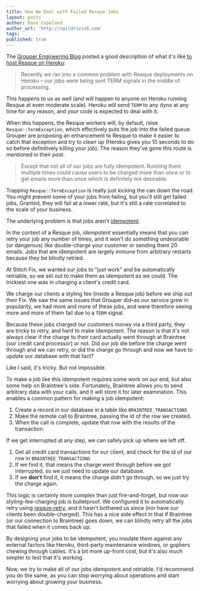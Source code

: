 ```yaml
---
title: How We Deal with Failed Resque Jobs
layout: posts
author: Dave Copeland
author_url: 'http://naildrivin5.com'
tags:
published: true
---
```


The [Grouper Engineering Blog][grouperblog] posted a good description of what it's like [to host Resque on Heroku][grouperpost]:

> Recently we ran into a common problem with Resque deployments on Heroku – our jobs were being sent TERM signals in the middle of processing.

This happens to us as well (and will happen to anyone on Heroku running Resque at even moderate scale).
Heroku will send `TERM` to any dyno at any time for any reason, and your code is expected to deal with it.

When this happens, the Resque workers will, by default, raise `Resque::TermException`, which effectively puts the job into the failed queue.
Grouper are proposing an enhancement to Resque to make it easier to catch that exception and try to clean up (Heroku gives you 10 seconds to do so before definitively killing your job).
The reason they've gone this route is mentioned in their post:

> Except that not all of our jobs are fully idempotent. Running them multiple times could cause users to be charged more than once or to get emails more than once which is definitely not desirable.

Trapping `Resque::TermException` is really just kicking the can down the road.
You might prevent some of your jobs from failing, but you'll still get failed jobs.
Granted, they will fail at a lower rate, but it's still a rate correlated to the scale of your business.

The underlying problem is that jobs aren't [idempotent].

In the context of a Resque job, _idempotent_ essentially means that you can retry your job any number of times, and it won't do something undesirable (or dangerous) like double-charge your customer or sending them 20 emails.  Jobs that are idempotent are largely immune from arbitrary restarts because they be blindly retried.

At Stitch Fix, we wanted our jobs to "just work" and be automatically retriable, so we set out to make them as idempotent as we could.
The trickiest one was in charging a client's credit card.

We charge our clients a styling fee (inside a Resque job) before we ship out their Fix. We saw the same issues that Grouper did–as our service grew in
popularity, we had more and more of these jobs, and were therefore seeing more and more of them fail due to a `TERM` signal.

Because these jobs charged our customers money via a third party, they are tricky to retry, and hard to make idempotent.
The reason is that it's not always clear if the charge to their card actually went through at Braintree (our credit card processor) or not.
Did our job die before the charge went through and we can retry, or did the charge go through and now we have to update our database with that fact?

Like I said, it's tricky. But not impossible.

To make a job like this idempotent requires some work on our end, but also some help on Braintree's side.  Fortunately, Braintree allows you to send
arbitrary data with your calls, and it will store it for later examination.  This enables a common pattern for making a job idempotent:

1. Create a record in our database in a table like `BRAINTREE_TRANSACTIONS`
2. Make the remote call to Braintree, passing the id of the row we created.
3. When the call is complete, update that row with the results of the transaction.

If we get interrupted at any step, we can safely pick up where we left off.

1. Get all credit card transactions for our client, and check for the id of our row in `BRAINTREE_TRANSACTIONS`
2. If we find it, that means the charge went through before we got interrupted, so we just need to update our database.
3. If we **don't** find it, it means the charge *didn't* go through, so we just try the charge again.

This logic is certainly more complex than just fire-and-forget, but now our styling-fee-charging job is bulletproof.
We configured it to automatically retry using [resque-retry][resqueretry], and it hasn't bothered us since (nor have our clients been double-charged).
This has a nice side effect in that if Braintree (or our connection to Braintree) goes down, we can blindly retry all the jobs that failed when it comes back up.

By designing your jobs to be idempotent, you insulate them against any external factors like Heroku, third-party maintenance windows, or gophers chewing
through cables.  It's a bit more up-front cost, but it's also much simpler to test that it's working.

Now, we try to make all of our jobs idempotent and retriable. I'd recommend you do the same, as you can stop worrying about operations and start worrying
about growing your business.

[grouperblog]: http://eng.joingrouper.com/
[grouperpost]: http://eng.joingrouper.com/blog/2014/06/27/too-many-signals-resque-on-heroku/
[resqueretry]: https://github.com/lantins/resque-retry
[idempotent]: http://en.wikipedia.org/wiki/Idempotence
[Resque]: http://github.com/resque/resque
